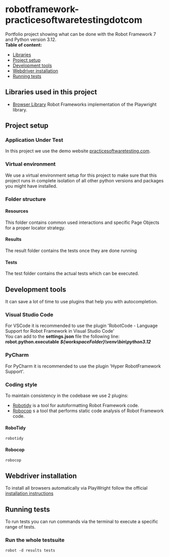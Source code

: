 # robotframework-practicesoftwaretestingdotcom
Portfolio project showing what can be done with the Robot Framework 7 and Python version 3.12.  
 **Table of content:**
 - [Libraries](#libraries-used-in-this-project)
 - [Project setup](#project-setup)
 - [Development tools](#development-tools)
 - [Webdriver installation](#webdriver-installation)
 - [Running tests](#running-tests)
 
## Libraries used in this project
- [Browser Library](https://marketsquare.github.io/robotframework-browser/Browser.html) Robot Frameworks implementation of the Playwright library.

## Project setup

### Application Under Test
In this project we use the demo website [practicesoftwaretesting.com](https://practicesoftwaretesting.com).   

### Virtual environment
We use a virtual environment setup for this project to make sure that this project runs in complete isolation of all other python versions and packages you might have installed.

### Folder structure

#### Resources
This folder contains common used interactions and specific Page Objects for a proper locator strategy.

#### Results
The result folder contains the tests once they are done running

#### Tests
The test folder contains the actual tests which can be executed.

## Development tools
It can save a lot of time to use plugins that help you with autocompletion.

### Visual Studio Code
For VSCode it is recommended to use the plugin 'RobotCode - Language Support for Robot Framework in Visual Studio Code'  
You can add to the **settings.json** file the following line: **robot.python.executable** ***${workspaceFolder}\venv\bin\python3.12***

### PyCharm
For PyCharm it is recommended to use the plugin 'Hyper RobotFramework Support'.

### Coding style
To maintain consistency in the codebase we use 2 plugins:
- [Robotidy](https://robotidy.readthedocs.io/en/stable/index.html) is a tool for autoformatting Robot Framework code.
- [Robocop](https://robocop.readthedocs.io/en/stable/) s a tool that performs static code analysis of Robot Framework code.

#### RoboTidy
```robotidy ```
#### Robocop
```robocop ```

## Webdriver installation
To install all browsers automatically via PlayWright follow the official [installation instructions](https://docs.robotframework.org/docs/different_libraries/browser#installation-instructions)   

## Running tests
To run tests you can run commands via the terminal to execute a specific range of tests.

### Run the whole testsuite
```robot -d results tests```